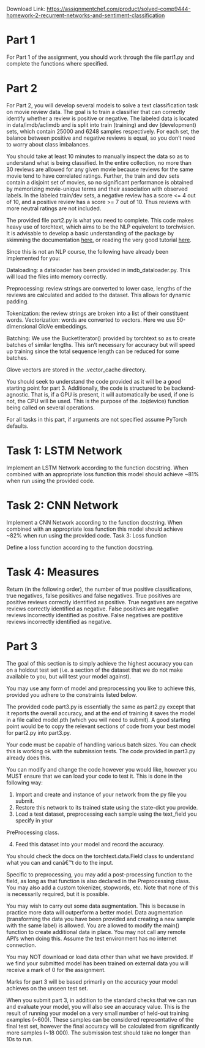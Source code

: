 Download Link: https://assignmentchef.com/product/solved-comp9444-homework-2-recurrent-networks-and-sentiment-classification
<br>
<h1>Part 1</h1>

For Part 1 of the assignment, you should work through the file part1.py and complete the functions where specified.

<h1>Part 2</h1>

For Part 2, you will develop several models to solve a text classification task on movie review data. The goal is to train a classifier that can correctly identify whether a review is positive or negative. The labeled data is located in data/imdb/aclimdb and is split into train (training) and dev (development) sets, which contain 25000 and 6248 samples respectively. For each set, the balance between positive and negative reviews is equal, so you don’t need to worry about class imbalances.

You should take at least 10 minutes to manually inspect the data so as to understand what is being classified. In the entire collection, no more than 30 reviews are allowed for any given movie because reviews for the same movie tend to have correlated ratings. Further, the train and dev sets contain a disjoint set of movies, so no significant performance is obtained by memorizing movie-unique terms and their association with observed labels. In the labeled train/dev sets, a negative review has a score &lt;= 4 out of 10, and a positive review has a score &gt;= 7 out of 10. Thus reviews with more neutral ratings are not included.

The provided file part2.py is what you need to complete. This code makes heavy use of torchtext, which aims to be the NLP equivelent to torchvision. It is advisable to develop a basic understanding of the package by skimming the documentation <a href="https://torchtext.readthedocs.io/en/latest/">here</a><a href="https://torchtext.readthedocs.io/en/latest/">,</a> or reading the very good tutorial <a href="http://anie.me/On-Torchtext/">here</a>.

Since this is not an NLP course, the following have already been implemented for you:

Dataloading: a dataloader has been provided in imdb_dataloader.py. This will load the files into memory correctly.

Preprocessing: review strings are converted to lower case, lengths of the reviews are calculated and added to the dataset. This allows for dynamic padding.

Tokenization: the review strings are broken into a list of their constituent words. Vectorization: words are converted to vectors. Here we use 50-dimensional GloVe embeddings.

Batching: We use the BucketIterator() provided by torchtext so as to create batches of similar lengths. This isn’t necessary for accuracy but will speed up training since the total sequence length can be reduced for some batches.

Glove vectors are stored in the .vector_cache directory.

You should seek to understand the code provided as it will be a good starting point for part 3. Additionally, the code is structured to be backend-agnostic. That is, if a GPU is present, it will automatically be used, if one is not, the CPU will be used. This is the purpose of the .to(device) function being called on several operations.

For all tasks in this part, if arguments are not specified assume PyTorch defaults.

<h1>Task 1: LSTM Network</h1>

Implement an LSTM Network according to the function docstring. When combined with an appropriate loss function this model should achieve ~81% when run using the provided code.

<h1>Task 2: CNN Network</h1>

Implement a CNN Network according to the function docstring. When combined with an appropriate loss function this model should achieve ~82% when run using the provided code. Task 3: Loss function

Define a loss function according to the function docstring.

<h1>Task 4: Measures</h1>

Return (in the following order), the number of true positive classifications, true negatives, false positives and false negatives. True positives are positive reviews correctly identified as positive. True negatives are negative reviews correctly identified as negative. False positives are negative reviews incorrectly identified as positive. False negatives are postitive reviews incorrectly identified as negative.

<h1>Part 3</h1>

The goal of this section is to simply achieve the highest accuracy you can on a holdout test set (i.e. a section of the dataset that we do not make available to you, but will test your model against).

You may use any form of model and preprocessing you like to achieve this, provided you adhere to the constraints listed below.

The provided code part3.py is essentially the same as part2.py except that it reports the overall accuracy, and at the end of training it saves the model in a file called model.pth (which you will need to submit). A good starting point would be to copy the relevant sections of code from your best model for part2.py into part3.py.

Your code must be capable of handling various batch sizes. You can check this is working ok with the submission tests. The code provided in part3.py already does this.

You can modify and change the code however you would like, however you MUST ensure that we can load your code to test it. This is done in the following way:

<ol>

 <li>Import and create and instance of your network from the py file you submit.</li>

 <li>Restore this network to its trained state using the state-dict you provide.</li>

 <li>Load a test dataset, preprocessing each sample using the text_field you specify in your</li>

</ol>

PreProcessing class.

<ol start="4">

 <li>Feed this dataset into your model and record the accuracy.</li>

</ol>

You should check the docs on the torchtext.data.Field class to understand what you can and canâ€&#x2122;t do to the input.

Specific to preprocessing, you may add a post-processing function to the field, as long as that function is also declared in the Preprocessing class. You may also add a custom tokenizer, stopwords, etc. Note that none of this is necessarily required, but it is possible.

You may wish to carry out some data augmentation. This is because in practice more data will outperform a better model. Data augmentation (transforming the data you have been provided and creating a new sample with the same label) is allowed. You are allowed to modify the main() function to create additional data in place. You may not call any remote API’s when doing this. Assume the test environment has no internet connection.

You may NOT download or load data other than what we have provided. If we find your submitted model has been trained on external data you will receive a mark of 0 for the assignment.

Marks for part 3 will be based primarily on the accuracy your model achieves on the unseen test set.

When you submit part 3, in addition to the standard checks that we can run and evaluate your model, you will also see an accuracy value. This is the result of running your model on a very small number of held-out training examples (~600). These samples can be considered representative of the final test set, however the final accuracy will be calculated from significantly more samples (~18 000). The submission test should take no longer than 10s to run.